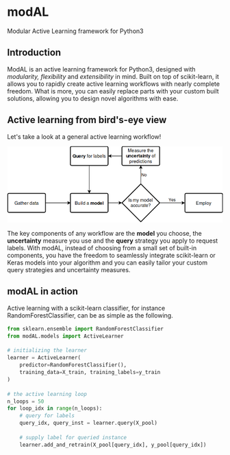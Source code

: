 # modAL
Modular Active Learning framework for Python3

## Introduction
ModAL is an active learning framework for Python3, designed with
*modularity, flexibility* and *extensibility* in mind. Built on top of
scikit-learn, it allows you to rapidly create active learning workflows
with nearly complete freedom. What is more, you can easily replace parts
with your custom built solutions, allowing you to design novel
algorithms with ease.

## Active learning from bird's-eye view
Let's take a look at a general active learning workflow!

![](doc/img/active_learning.png)

The key components of any workflow are the **model** you choose, the
**uncertainty** measure you use and the **query** strategy you apply to
request labels. With modAL, instead of choosing from a small set of
built-in components, you have the freedom to seamlessly integrate
scikit-learn or Keras models into your algorithm and you can easily tailor
your custom query strategies and uncertainty measures.

## modAL in action
Active learning with a scikit-learn classifier, for instance RandomForestClassifier, can be as simple as the following.

```python
from sklearn.ensemble import RandomForestClassifier
from modAL.models import ActiveLearner

# initializing the learner
learner = ActiveLearner(
    predictor=RandomForestClassifier(),
    training_data=X_train, training_labels=y_train
)

# the active learning loop
n_loops = 50
for loop_idx in range(n_loops):
    # query for labels
    query_idx, query_inst = learner.query(X_pool)

    # supply label for queried instance
    learner.add_and_retrain(X_pool[query_idx], y_pool[query_idx])
```
